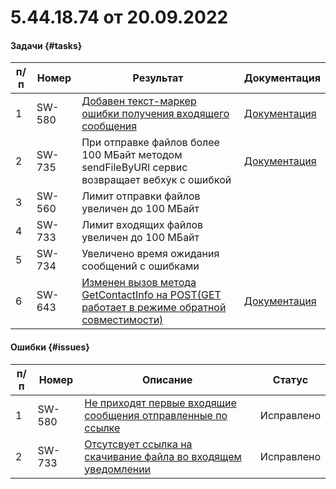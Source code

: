 # 5.44.18.74 от 20.09.2022

#### Задачи {#tasks}

п/п | Номер | Результат | Документация
----- | ----- | ----- | -----
1 | SW-580 | [Добавен текст-маркер ошибки получения входящего сообщения](https://github.com/green-api/docs/issues/33) | [Документация](/../docs/api/common-errors/)
2 | SW-735 | При отправке файлов более 100 МБайт методом sendFileByURl сервис возвращает вебхук с ошибкой  | [Документация](/../docs/api/common-errors/)
3 | SW-560 | Лимит отправки файлов увеличен до 100 МБайт | 
4 | SW-733 | Лимит входящих файлов увеличен до 100 МБайт | 
5 | SW-734 | Увеличено время ожидания сообщений с ошибками | 
6 | SW-643 | [Изменен вызов метода GetContactInfo на POST(GET работает в режиме обратной совместимости)](https://github.com/green-api/docs/issues/51) | [Документация](/../docs/api/service/GetContactInfo/)


#### Ошибки {#issues}

п/п | Номер | Описание | Статус
----- | ----- | ----- | -----
1| SW-580 |[Не приходят первые входящие сообщения отправленные по ссылке](https://github.com/green-api/docs/issues/33) | Исправлено
2| SW-733 |[Отсутсвует ссылка на скачивание файла во входящем уведомлении](https://github.com/green-api/docs/issues/43)| Исправлено